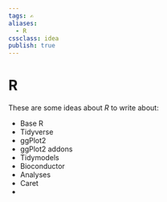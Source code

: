 ```yaml
---
tags: ✍️
aliases: 
  - R
cssclass: idea
publish: true
---
```

# R
These are some ideas about _R_ to write about:

- Base R
- Tidyverse
- ggPlot2
- ggPlot2 addons
- Tidymodels
- Bioconductor
- Analyses
- Caret
- 